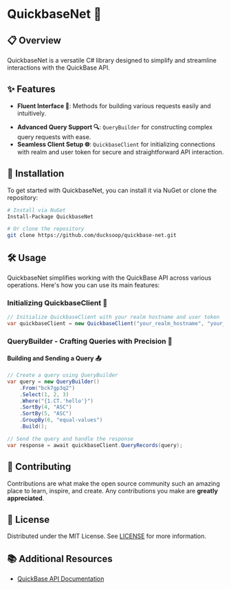 # QuickbaseNet 🚀

## 📋 Overview

QuickbaseNet is a versatile C# library designed to simplify and streamline interactions with the QuickBase API. <!-- Tailored for developers looking to efficiently perform CRUD operations and build complex queries, QuickbaseNet offers a set of intuitive tools including `QuickBaseCommandBuilder`, `QueryBuilder`, and `QuickbaseClient`. Whether you're managing database records or crafting detailed queries, QuickbaseNet enhances your experience with QuickBase tables through its fluent and user-friendly interfaces. -->

## ✨ Features

- **Fluent Interface 🌊**: Methods for building various requests easily and intuitively.
<!-- - **Comprehensive CRUD Operations 🛠️**: `QuickBaseCommandBuilder` for adding new records, updating existing ones, or deleting records efficiently. -->
- **Advanced Query Support 🔍**: `QueryBuilder` for constructing complex query requests with ease.
- **Seamless Client Setup 🌐**: `QuickbaseClient` for initializing connections with realm and user token for secure and straightforward API interaction.

## 💾 Installation

To get started with QuickbaseNet, you can install it via NuGet or clone the repository:

```bash
# Install via NuGet
Install-Package QuickbaseNet

# Or clone the repository
git clone https://github.com/ducksoop/quickbase-net.git
```

## 🛠️ Usage

QuickbaseNet simplifies working with the QuickBase API across various operations. Here's how you can use its main features:

### Initializing QuickbaseClient 🌟

```csharp
// Initialize QuickbaseClient with your realm hostname and user token
var quickbaseClient = new QuickbaseClient("your_realm_hostname", "your_user_token");
```

<!--
### Handling API Responses 📬

#### Sending a Query Request

```csharp
// Build a query using QueryBuilder
var query = new QueryBuilder()
    .From("bck7gp3q2")
    .Select(1, 2, 3)
    .Where("{1.CT.'hello'}")
    .Build();

// Send the query and handle the response
var (response, error, isSuccess) = await quickbaseClient.QueryRecords(query);

if (isSuccess)
{
    // Process the successful response
}
else
{
    // Handle the error
}
```

#### Inserting Records

```csharp
// Configure and build an insert request using QuickBaseCommandBuilder
var insertRequest = new QuickBaseCommandBuilder()
    .ForTable("your_table_id")
    // Add configuration for insert request...
    .BuildInsertOrUpdateRequest();

// Send the insert request and handle the response
var (response, error, isSuccess) = await quickbaseClient.InsertRecords(insertRequest);

if (isSuccess)
{
    // Handle successful insert response
}
else
{
    // Process the error
}
```

#### Updating Records

```csharp
// Configure and build an update request
var updateRequest = new QuickBaseCommandBuilder()
    .ForTable("your_table_id")
    // Add configuration for update request...
    .BuildInsertOrUpdateRequest();

// Send the update request and handle the response
var (response, error, isSuccess) = await quickbaseClient.UpdateRecords(updateRequest);

if (isSuccess)
{
    // Handle successful update response
}
else
{
    // Process the error
}
```

#### Deleting Records

```csharp
// Build a delete request using QuickBaseCommandBuilder
var deleteRequest = new QuickBaseCommandBuilder()
    .ForTable("your_table_id")
    .WithDeletionCriteria("{6.EX.'hello'}")
    .BuildDeleteRequest();

// Send the delete request and handle the response
var response = await quickbaseClient.DeleteRecords(deleteRequest);
```
##
-->
### QueryBuilder - Crafting Queries with Precision 🔎

#### Building and Sending a Query 📤

```csharp
// Create a query using QueryBuilder
var query = new QueryBuilder()
    .From("bck7gp3q2")
    .Select(1, 2, 3)
    .Where("{1.CT.'hello'}")
    .SortBy(4, "ASC")
    .SortBy(5, "ASC")
    .GroupBy(6, "equal-values")
    .Build();

// Send the query and handle the response
var response = await quickbaseClient.QueryRecords(query);
```

## 👐 Contributing

Contributions are what make the open source community such an amazing place to learn, inspire, and create. Any contributions you make are **greatly appreciated**.

## 📜 License

Distributed under the MIT License. See [LICENSE](https://github.com/ducksoop/quickbase-net/blob/master/LICENSE.txt) for more information.

## 📚 Additional Resources

- [QuickBase API Documentation](https://developer.quickbase.com)
